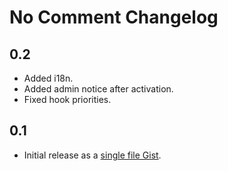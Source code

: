 # No Comment Changelog

## 0.2
* Added i18n.
* Added admin notice after activation.
* Fixed hook priorities.

## 0.1
* Initial release as a [single file Gist](https://gist.github.com/glueckpress/ec846d50ba9825a24fc3/).
